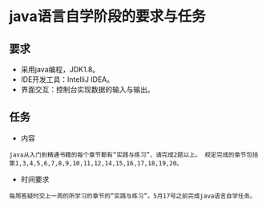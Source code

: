 ﻿# java语言自学阶段的要求与任务

## 要求

* 采用java编程，JDK1.8。
* IDE开发工具：IntelliJ IDEA。
* 界面交互：控制台实现数据的输入与输出。

## 任务

* 内容

 ```
java从入门到精通书籍的每个章节都有“实践与练习”，请完成2题以上。 规定完成的章节包括第1,3,4,5,6,7,8,9,10,11,12,14,15,16,17,18,19,20。
  ```

* 时间要求

 ```
每周答疑时交上一周的所学习的章节的“实践与练习”。5月17号之前完成java语言自学任务。
  ```




              

